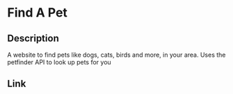 # Find A Pet
## Description
A website to find pets like dogs, cats, birds and more, in your area. Uses the petfinder API to look up pets for you 
## Link
